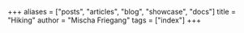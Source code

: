+++
aliases = ["posts", "articles", "blog", "showcase", "docs"]
title = "Hiking"
author = "Mischa Friegang"
tags = ["index"]
+++